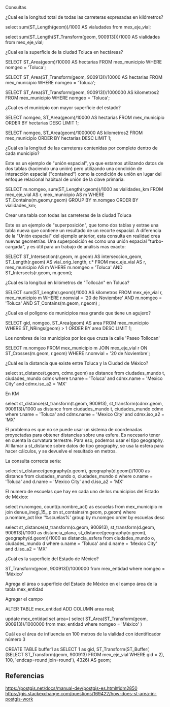 Consultas

¿Cual es la longitud total de todas las carreteras expresadas en kilómetros?

select sum(ST_Length(geom))/1000 AS vialudades from mex_eje_vial;

select sum(ST_Length(ST_Transform(geom, 900913)))/1000 AS vialidades from mex_eje_vial;

¿Cual es la superficie de la ciudad Toluca en hectáreas?

SELECT
  ST_Area(geom)/10000 AS hectarias
FROM mex_municipio
WHERE nomgeo = 'Toluca';

SELECT
ST_Area(ST_Transform(geom, 900913))/10000 AS hectarias
FROM mex_municipio
WHERE nomgeo = 'Toluca';

SELECT
ST_Area(ST_Transform(geom, 900913))/1000000 AS kilometros2
FROM mex_municipio
WHERE nomgeo = 'Toluca';

¿Cual es el municipio con mayor superficie del estado?

SELECT
  nomgeo,
  ST_Area(geom)/10000 AS hectarias
FROM
  mex_municipio
ORDER BY hectarias DESC
LIMIT 1;

SELECT
  nomgeo,
  ST_Area(geom)/1000000 AS kilometros2
FROM
  mex_municipio
ORDER BY hectarias DESC
LIMIT 1;

¿Cuál es la longitud de las carreteras contenidas por completo dentro de cada municipio?

Este es un ejemplo de "unión espacial", ya que estamos utilizando datos de dos tablas (haciendo una unión) pero utilizando una condición de interacción espacial ("contained") como la condición de unión en lugar del enfoque relacional habitual de unión de la clave primaria:

SELECT
  m.nomgeo,
  sum(ST_Length(r.geom))/1000 as vialidades_km
FROM
  mex_eje_vial AS r,
  mex_municipio AS m
WHERE
  ST_Contains(m.geom,r.geom)
GROUP BY m.nomgeo
ORDER BY vialidades_km;

Crear una tabla con todas las carreteras de la ciudad Toluca

Este es un ejemplo de "superposición", que tomo dos tablas y extrae una tabla nueva que contiene un resultado de un recorte espacial. A diferencia de la "Unión espacial" del ejemplo anterior, esta consulta en realidad crea nuevas geometrías. Una superposición es como una unión espacial "turbo-cargada", y es útil para un trabajo de análisis mas exacto:

SELECT
  ST_Intersection(r.geom, m.geom) AS interseccion_geom,
  ST_Length(r.geom) AS vial_orig_length,
  r.*
FROM
  mex_eje_vial AS r,
  mex_municipio AS m
WHERE  m.nomgeo = 'Toluca' AND ST_Intersects(r.geom, m.geom);


¿Cual es la longitud en kilómetros de "Tollocán" en Toluca?

SELECT
  sum(ST_Length(r.geom))/1000 AS kilometros
FROM
  mex_eje_vial r,
  mex_municipio m
WHERE  r.nomvial = '20 de Noviembre' AND m.nomgeo = 'Toluca'
        AND ST_Contains(m.geom, r.geom) ;

¿Cual es el polígono de municipios mas grande que tiene un agujero?

SELECT gid, nomgeo, ST_Area(geom) AS area
FROM mex_municipio
WHERE ST_NRings(geom) > 1
ORDER BY area DESC LIMIT 1;

Los nombres de los municipios por los que cruza la calle 'Paseo Tollocan'

SELECT m.nomgeo
FROM mex_municipio m JOIN mex_eje_vial r
ON ST_Crosses(m.geom, r.geom)
WHERE r.nomvial = '20 de Noviembre';


¿Cuál es la distancia que existe entre Toluca y la Ciudad de México?

select st_distance(t.geom, cdmx.geom) as distance
from ciudades_mundo t, ciudades_mundo cdmx
where t.name = 'Toluca' and cdmx.name = 'Mexico City' and cdmx.iso_a2 = 'MX'

En KM

select st_distance(st_transform(t.geom, 900913), st_transform(cdmx.geom, 900913))/1000 as distance
from ciudades_mundo t, ciudades_mundo cdmx
where t.name = 'Toluca' and cdmx.name = 'Mexico City' and cdmx.iso_a2 = 'MX'

El problema es que no se puede usar un sistema de coordenadas proyectadas para obtener distancias sobre una esfera. Es necesario tener en cuenta la curvatura terrestre. Para eso, podemos usar el tipo geography. Al llamar a st_distance sobre datos de tipo geography, se usa la esfera para hacer cálculos, y se devuelve el resultado en metros.

La consulta correcta sería:

select st_distance(geography(o.geom), geography(d.geom))/1000 as distance
from ciudades_mundo o, ciudades_mundo d
where o.name = 'Toluca' and d.name = 'Mexico City' and d.iso_a2 = 'MX'


El numero de escuelas que hay en cada uno de los municipios del Estado de México:

select m.nomgeo, count(p.nombre_act) as escuelas from mex_municipio m join
denue_inegi_15_ p on st_contains(m.geom, p.geom) where p.nombre_act like '%scuelas%'
group by m.nomgeo order by escuelas desc

select st_distance(st_transform(o.geom, 900913), st_transform(d.geom, 900913))/1000 as distancia_plana,
st_distance(geography(o.geom), geography(d.geom))/1000 as distancia_esfera
from ciudades_mundo o, ciudades_mundo d
where o.name = 'Toluca' and d.name = 'Mexico City' and d.iso_a2 = 'MX'



¿Cuál es la superficie del Estado de México?

ST_Transform(geom, 900913))/1000000 from mex_entidad where nomgeo = 'México'

Agrega el área o superficie del Estado de México en  el campo área de la tabla mex_entidad

Agregar el campo

ALTER TABLE mex_entidad ADD COLUMN area real;

update mex_entidad set area=(
select ST_Area(ST_Transform(geom, 900913))/1000000 from mex_entidad where nomgeo = 'México'
)

Cuál es el área de influencia en 100 metros de la vialidad con identificador número 3

CREATE TABLE buffer1 as
SELECT
  1 as gid,
  ST_Transform(ST_Buffer(
  (SELECT ST_Transform(geom, 900913) FROM mex_eje_vial WHERE gid = 2), 100, 'endcap=round join=round'), 4326)
AS geom;



## Referencias
https://postgis.net/docs/manual-dev/postgis-es.html#idm2850
https://gis.stackexchange.com/questions/169422/how-does-st-area-in-postgis-work
